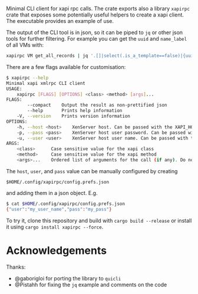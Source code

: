 Minimal CLI client for xapi rpc calls.
The crate exports also a library `xapirpc` crate that exposes some potentially useful helpers to create a xapi client. The executable provides an example of use.

The output of the CLI tool is in json, so it can be piped to `jq` or other json tools for further filtering.
For example you can get the `uuid` and `name_label` of all VMs with:
```bash
xapirpc VM get_all_records | jq '.[]|select(.is_a_template==false)|{uuid, name_label}'
```

There are a few flags available for customisation:
```bash
$ xapirpc --help
Minimal xapi xmlrpc CLI client
USAGE:
    xapirpc [FLAGS] [OPTIONS] <class> <method> [args]...
FLAGS:
        --compact    Output the result as non-prettified json
        --help       Prints help information
    -V, --version    Prints version information
OPTIONS:
    -h, --host <host>    XenServer host. Can be passed with the XAPI_HOST env variable.
    -p, --pass <pass>    XenServer host user password. Can be passed with the XAPI_PASSWORD env variable.
    -u, --user <user>    XenServer host user name. Can be passed with the XAPI_USER env variable.
ARGS:
    <class>      Case sensitive value for the xapi class
    <method>     Case sensitive value for the xapi method
    <args>...    Ordered list of arguments for the call (if any). Do not pass a session.
```

The `host`, `user`, and `pass` value can be manually configured by creating
```
$HOME/.config/xapirpc/config.prefs.json
```
and adding them in a json object. E.g.
```bash
$ cat $HOME/.config/xapirpc/config.prefs.json
{"user":"my_user_name","pass":"my_pass"}
```

To try it, clone this repository and build with `cargo build --release` or install it using `cargo install xapirpc --force`.

# Acknowledgements

Thanks:

- @gaborigloi for porting the library to `quicli`
- @Pistahh for fixing the `jq` example and comments on the code

